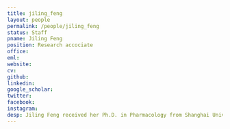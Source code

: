 ```yaml
---
title: jiling_feng
layout: people
permalink: /people/jiling_feng
status: Staff
pname: Jiling Feng
position: Research accociate 
office: 
eml: 
website:
cv: 
github:
linkedin:
google_scholar: 
twitter: 
facebook: 
instagram:
desp: Jiling Feng received her Ph.D. in Pharmacology from Shanghai University Of Traditional Chinese Medicine in 2020 and Postdoctoral training from Shuguang Hospital during 2020-2022. She joined Shengli Lab as research associate from 2020. Jiling is working on bioactivity and mechanism study of natural products, especially on anticancer effect of small molecules related to Autophagy. Here in Shengli Lab, Jiling is also trying to discover neoantigens from noncoding RNAs. 
---
```

